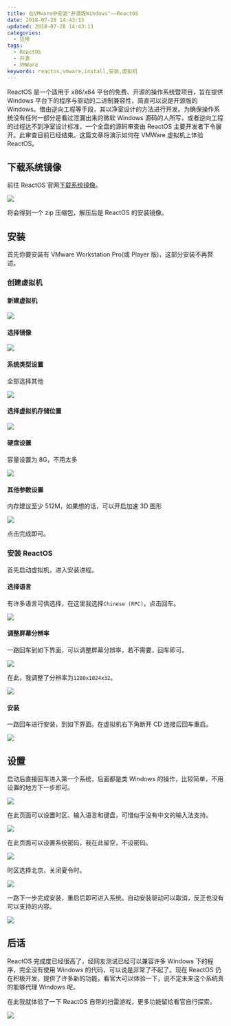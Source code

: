 ```yaml
---
title: 在VMware中安装"开源版Windows"——ReactOS
date: 2018-07-28 14:43:13
updated: 2018-07-28 14:43:13
categories:
  - 应用
tags:
  - ReactOS
  - 开源
  - VMWare
keywords: reactos,vmware,install,安装,虚拟机
---
```


ReactOS 是一个适用于 x86/x64 平台的免费、开源的操作系统暨项目，旨在提供 Windows 平台下的程序与驱动的二进制兼容性，简直可以说是开源版的 Windows。借由逆向工程等手段，其以净室设计的方法进行开发。为确保操作系统没有任何一部分是看过泄漏出来的微软 Windows 源码的人所写，或者逆向工程的过程达不到净室设计标准，一个全盘的源码审查由 ReactOS 主要开发者下令展开。此审查目前已经结束。这篇文章将演示如何在 VMWare 虚拟机上体验 ReactOS。

<!--more-->

## 下载系统镜像

前往 ReactOS 官网[下载系统镜像](https://www.reactos.org/download)。

![](https://img.iszy.xyz/20190318215607.png?x-oss-process=style/big)

将会得到一个 zip 压缩包，解压后是 ReactOS 的安装镜像。

## 安装

首先你要安装有 VMware Workstation Pro(或 Player 版)，这部分安装不再赘述。

### 创建虚拟机

#### 新建虚拟机

![](https://img.iszy.xyz/20190318215634.png)

#### 选择镜像

![](https://img.iszy.xyz/20190318215652.png)

#### 系统类型设置

全部选择其他

![](https://img.iszy.xyz/20190318215707.png)

#### 选择虚拟机存储位置

![](https://img.iszy.xyz/20190318215717.png)

#### 硬盘设置

容量设置为 8G，不用太多

![](https://img.iszy.xyz/20190318215728.png)

#### 其他参数设置

内存建议至少 512M，如果想的话，可以开启加速 3D 图形

![](https://img.iszy.xyz/20190318215740.png)

点击完成即可。

### 安装 ReactOS

首先启动虚拟机，进入安装进程。

#### 选择语言

有许多语言可供选择，在这里我选择`Chinese (RPC)`，点击回车。

![](https://img.iszy.xyz/20190318215752.png?x-oss-process=style/big)

#### 调整屏幕分辨率

一路回车到如下界面，可以调整屏幕分辨率，若不需要，回车即可。

![](https://img.iszy.xyz/20190318215803.png?x-oss-process=style/big)

在此，我调整了分辨率为`1280x1024x32`。

![](https://img.iszy.xyz/20190318215814.png?x-oss-process=style/big)

#### 安装

一路回车进行安装，到如下界面。在虚拟机右下角断开 CD 连接后回车重启。

![](https://img.iszy.xyz/20190318215825.png?x-oss-process=style/big)

## 设置

启动后直接回车进入第一个系统，后面都是类 Windows 的操作，比较简单，不用设置的地方下一步即可。

![](https://img.iszy.xyz/20190318215850.png)

在此页面可以设置时区、输入语言和键盘，可惜似乎没有中文的输入法支持。

![](https://img.iszy.xyz/20190318215901.png)

在此页面可以设置系统密码，我在此留空，不设密码。

![](https://img.iszy.xyz/20190318215909.png)

时区选择北京，关闭夏令时。

![](https://img.iszy.xyz/20190318215922.png)

一路下一步完成安装，重启后即可进入系统。自动安装驱动可以取消，反正也没有可以支持的内容。

![](https://img.iszy.xyz/20190318215937.png)

## 后话

ReactOS 完成度已经很高了，经网友测试已经可以兼容许多 Windows 下的程序，完全没有使用 Windows 的代码，可以说是非常了不起了。现在 ReactOS 仍在积极开发，提供了许多新的功能，看官大可以体验一下，说不定未来这个系统真的能够代理 Windows 呢。

在此我就体验了一下 ReactOS 自带的扫雷游戏，更多功能留给看官自行探索。

![](https://img.iszy.xyz/20190318215950.png)
